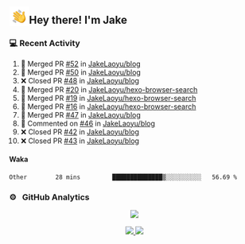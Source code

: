 <img alt="Night Coding" src="./assets/Hand%20Wave.gif" width='40' align="left"/><h2>Hey there! I'm Jake</h2>

### 💻 Recent Activity

<!--RECENT_ACTIVITY:start-->
1. 🎉 Merged PR [#52](https://github.com/JakeLaoyu/blog/pull/52) in [JakeLaoyu/blog](https://github.com/JakeLaoyu/blog)<br>
2. 🎉 Merged PR [#50](https://github.com/JakeLaoyu/blog/pull/50) in [JakeLaoyu/blog](https://github.com/JakeLaoyu/blog)<br>
3. ❌ Closed PR [#48](https://github.com/JakeLaoyu/blog/pull/48) in [JakeLaoyu/blog](https://github.com/JakeLaoyu/blog)<br>
4. 🎉 Merged PR [#20](https://github.com/JakeLaoyu/hexo-browser-search/pull/20) in [JakeLaoyu/hexo-browser-search](https://github.com/JakeLaoyu/hexo-browser-search)<br>
5. 🎉 Merged PR [#19](https://github.com/JakeLaoyu/hexo-browser-search/pull/19) in [JakeLaoyu/hexo-browser-search](https://github.com/JakeLaoyu/hexo-browser-search)<br>
6. 🎉 Merged PR [#16](https://github.com/JakeLaoyu/hexo-browser-search/pull/16) in [JakeLaoyu/hexo-browser-search](https://github.com/JakeLaoyu/hexo-browser-search)<br>
7. 🎉 Merged PR [#47](https://github.com/JakeLaoyu/blog/pull/47) in [JakeLaoyu/blog](https://github.com/JakeLaoyu/blog)<br>
8. 💬 Commented on [#46](https://github.com/JakeLaoyu/blog/issues/46#issuecomment-2430411919) in [JakeLaoyu/blog](https://github.com/JakeLaoyu/blog)<br>
9. ❌ Closed PR [#42](https://github.com/JakeLaoyu/blog/pull/42) in [JakeLaoyu/blog](https://github.com/JakeLaoyu/blog)<br>
10. ❌ Closed PR [#43](https://github.com/JakeLaoyu/blog/pull/43) in [JakeLaoyu/blog](https://github.com/JakeLaoyu/blog)<br>
<!--RECENT_ACTIVITY:end-->

#### Waka

<!--START_SECTION:waka-->

```text
Other        28 mins         ██████████████▒░░░░░░░░░░   56.69 %
```

<!--END_SECTION:waka-->

### ⚙️ &nbsp; GitHub Analytics

<p align="center">
  <img src="http://github-profile-summary-cards.vercel.app/api/cards/profile-details?username=JakeLaoyu&theme=2077" />
</p>


<p align="center">
<a href="https://github.com/JakeLaoyu">
  <img height="180em" src="https://github-readme-stats-eight-theta.vercel.app/api?username=jakelaoyu&show_icons=true&theme=algolia&include_all_commits=true&count_private=true"/>
  <img height="180em" src="https://github-readme-stats-eight-theta.vercel.app/api/top-langs/?username=jakelaoyu&layout=compact&langs_count=8&theme=algolia&hide=html&count_private=true"/>
</a>
</p>

<!-- ### 🤝🏻 &nbsp; Connect with Me

<p align="center">
<a href="https://i.jakeyu.top"><img src="https://img.shields.io/badge/-i.jakeyu.top-3423A6?style=flat&logo=Google-Chrome&logoColor=white"/></a>
<a href="mailto:jake.laoyu@gmail.com"><img src="https://img.shields.io/badge/-jake.laoyu@gmail.com-D14836?style=flat&logo=Gmail&logoColor=white"/></a>
</p> -->
